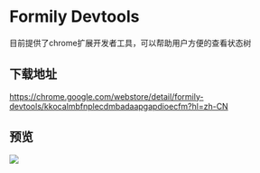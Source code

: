 # Formily Devtools 

目前提供了chrome扩展开发者工具，可以帮助用户方便的查看状态树

## 下载地址

https://chrome.google.com/webstore/detail/formily-devtools/kkocalmbfnplecdmbadaapgapdioecfm?hl=zh-CN

## 预览

![](https://img.alicdn.com/tfs/TB1fnoEvVP7gK0jSZFjXXc5aXXa-2146-1584.png)


